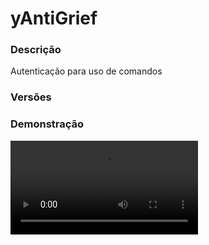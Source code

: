 # yAntiGrief
<secondary-label ref="management"/>

### Descrição
Autenticação para uso de comandos

### Versões
<secondary-label ref="1.8"/>
<secondary-label ref="1.9"/>
<secondary-label ref="1.10"/>
<secondary-label ref="1.11"/>
<secondary-label ref="1.12"/>
<secondary-label ref="1.13"/>
<secondary-label ref="1.14"/>
<secondary-label ref="1.15"/>
<secondary-label ref="1.16"/>
<secondary-label ref="1.17"/>
<secondary-label ref="1.18"/>
<secondary-label ref="1.19"/>
<secondary-label ref="1.20"/>

### Demonstração
<video src="//www.youtube.com/watch?v=BhsVJ4UCrFI"/>


<chapter title="Comandos" id="commands" collapsible="true">
<code-block lang="plain text">/antigrief reload - Recarrega as configurações
/antigrief [senha] - Realiza o login</code-block>
</chapter>

<chapter title="Permissões" id="permissions" collapsible="true">
<code-block lang="plain text">yantigrief.staff - Permissão para ser reconhecido como staff</code-block>
</chapter>

## Configuração
<primary-label ref="config"/>
Confira os arquivos de configuração deste plugin e revise os detalhes para garantir uma implementação correta.

<chapter title="Arquivos de Configuração" collapsible="true">
<chapter title="Estrutura do diretório" collapsible="false">
<code-block lang="plain text" ignore-vars="true">
Estrutura do diretório:
└── yAntiGrief/
    └── config.yml
</code-block>
</chapter>

<chapter title="config.yml" collapsible="true">
<code-block lang="yaml" ignore-vars="true">
<![CDATA[
# Comandos e aliases do plugin
Comando:
  Antigrief:
    Comando: 'antigrief'
    Aliases: []
  Build:
    Comando: 'build'
    Aliases: []

# Opções gerais do plugin
Opcoes:
  Senha: 'yantigrief'
  # Quantia máxima de tentativas de login
  Tentativas: 3
  # Comandos a serem executados quando exceder as tentativas
  Comandos:
    - 'kick {player} você errou o login do AntiGrief.'
  # Comandos que serão bloqueados
  Comandos bloqueados:
    - '//'
    - '/worldedit:'
    - '/build'
  # Itens que o jogador não poderá interagir com ele na mão sem logar
  # https://helpch.at/docs/1.8.8/org/bukkit/Material.html
  Interagir bloqueados:
    - 'FLINT_AND_STEEL'
    - 'LAVA_BUCKET'
    - 'LAVA'
    - 'WATER'
    - 'WATER_BUCKET'
    - 'FIREBALL'
    - 'ARMOR_STAND'
    - 'ITEM_FRAME'
  # Mundos em que o plugin não irá funcionar
  World blacklist: []

# Configuração das logs
Logs:
  Ativar: true
  # Formato da log
  Formato: '[ [{data}] - ({hora}) ] {action}'
  # Tipos de ações
  Tipos:
    Errou: '{player} errou a senha, tentativa: {tentativa}.'
    Excedeu: '{player} foi kickado por errar 3x o login do antigrief.'
    Logou: '{player} logou ao antigrief.'
    Comando: '{player} executou o comando {comando}.'

# Mensagens gerais do plugin
Mensagens:
  Permissao: '&cVocê não tem permissão para isso.'
  Bloqueado: '&cEste comando foi bloqueado pelo AntiGrief.'
  Logar: '&cPara usar este comando, você deve logar-se ao antigrief. /antigrief <senha>'
  Logou: '&aVocê logou com sucesso, já pode executar normalmente os comandos bloqueados.'
  Build: '&cVocê deve desativar a restrição: /build.'
  Build ativado: '&aVocê agora pode quebrar livremente.'
  Build desativado: '&cVocê agora não pode mais quebrar blocos.'
  Logado: '&cVocê já está logado.'
  Tentativa: '&cVocê errou a senha, tentativas restantes: {tentativas}.'
]]>
</code-block>
</chapter>

</chapter>
## API
<primary-label ref="api"/>

Configure nossa API para aproveitar todos os recursos oferecidos pelo plugin. Siga as instruções para garantir uma integração bem-sucedida.

<code-block lang="java">
public static AntiGriefAPIHolder getAPI() {
    try {
        RegisteredServiceProvider&lt;AntiGriefAPIHolder> rsp = Bukkit.getServer().getServicesManager()
            .getRegistration(AntiGriefAPIHolder.class);
        return rsp == null ? null : rsp.getProvider();
    } catch (Throwable var1) {
        return null;
    }
}
</code-block>

## Erros comuns
<primary-label ref="errors"/>

Antes de configurar o plugin, revise os pontos listados aqui para evitar problemas frequentes durante a configuração.

<seealso style="cards">
    <category ref="wrs">
        <a href="yplugins.md"></a>        <a href="https://ystoreplugins.com.br/plugins/detalhes/77-yAntiGrief">Site do plugin yAntiGrief</a>
    </category>
</seealso>
